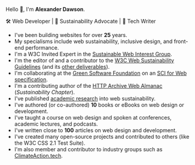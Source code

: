 Hello 👋, I'm **Alexander Dawson**.

🛠 Web Developer | 📣 Sustainability Advocate | 📖 Tech Writer

- I've been building websites for over **25** years.
- My specialisms include web sustainability, inclusive design, and front-end performance.
- I'm a W3C Invited Expert in the [Sustainable Web Interest Group](https://www.w3.org/groups/ig/sustainableweb/).
- I'm the editor of and a contributor to the [W3C Web Sustainability Guidelines](https://www.w3.org/TR/web-sustainability-guidelines/) (and its [other deliverables](https://w3c.github.io/sustainableweb-wsg/README.html#work)).
- I'm collaborating at the [Green Software Foundation](https://greensoftware.foundation/) on an [SCI for Web specification](https://greensoftware.foundation/articles/the-green-software-foundation-and-world-wide-web-consortium-w3c-collaborate-to-ad). 
- I'm a contributing author of the [HTTP Archive Web Almanac](https://almanac.httparchive.org/en/2024/sustainability) (_Sustainability Chapter_).
- I've published [academic research](https://websitesustainability.com/#content) into web sustainability.
- I've authored (or co-authored) **10** books or eBooks on web design or development.
- I've taught a course on web design and spoken at conferences, academic lectures, and podcasts.
- I've written close to **100** articles on web design and development.
- I've created many open-source projects and contributed to others (like the W3C CSS 2.1 Test Suite).
- I'm also member and contributor to industry groups such as [ClimateAction.tech](https://climateaction.tech/).
